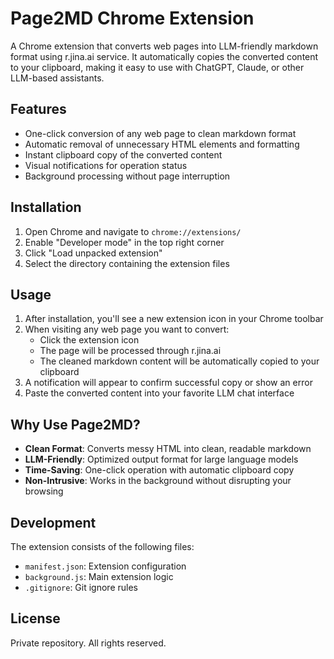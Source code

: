 # Page2MD Chrome Extension

A Chrome extension that converts web pages into LLM-friendly markdown format using r.jina.ai service. It automatically copies the converted content to your clipboard, making it easy to use with ChatGPT, Claude, or other LLM-based assistants.

## Features

- One-click conversion of any web page to clean markdown format
- Automatic removal of unnecessary HTML elements and formatting
- Instant clipboard copy of the converted content
- Visual notifications for operation status
- Background processing without page interruption

## Installation

1. Open Chrome and navigate to `chrome://extensions/`
2. Enable "Developer mode" in the top right corner
3. Click "Load unpacked extension"
4. Select the directory containing the extension files

## Usage

1. After installation, you'll see a new extension icon in your Chrome toolbar
2. When visiting any web page you want to convert:
   - Click the extension icon
   - The page will be processed through r.jina.ai
   - The cleaned markdown content will be automatically copied to your clipboard
3. A notification will appear to confirm successful copy or show an error
4. Paste the converted content into your favorite LLM chat interface

## Why Use Page2MD?

- **Clean Format**: Converts messy HTML into clean, readable markdown
- **LLM-Friendly**: Optimized output format for large language models
- **Time-Saving**: One-click operation with automatic clipboard copy
- **Non-Intrusive**: Works in the background without disrupting your browsing

## Development

The extension consists of the following files:
- `manifest.json`: Extension configuration
- `background.js`: Main extension logic
- `.gitignore`: Git ignore rules

## License

Private repository. All rights reserved.
